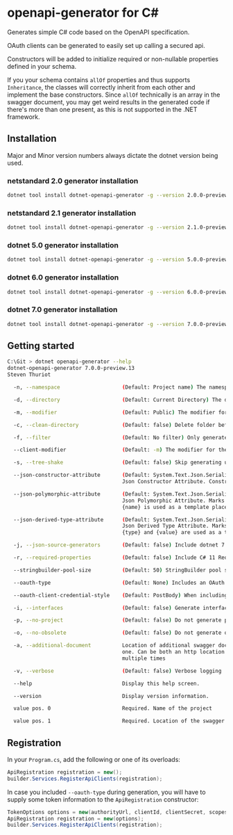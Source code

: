 # openapi-generator for C#

Generates simple C# code based on the OpenAPI specification.

OAuth clients can be generated to easily set up calling a secured api.

Constructors will be added to initialize required or non-nullable properties defined in your schema.

If you your schema contains `allOf` properties and thus supports `Inheritance`,
the classes will correctly inherit from each other and implement the base constructors.
Since `allOf` technically is an array in the swagger document, you may get weird results in the generated code if there's more than one present, 
as this is not supported in the .NET framework.

## Installation

Major and Minor version numbers always dictate the dotnet version being used.

### netstandard 2.0 generator installation
```bash
dotnet tool install dotnet-openapi-generator -g --version 2.0.0-preview.13
```

### netstandard 2.1 generator installation
```bash
dotnet tool install dotnet-openapi-generator -g --version 2.1.0-preview.13
```

### dotnet 5.0 generator installation
```bash
dotnet tool install dotnet-openapi-generator -g --version 5.0.0-preview.13
```

### dotnet 6.0 generator installation
```bash
dotnet tool install dotnet-openapi-generator -g --version 6.0.0-preview.13
```

### dotnet 7.0 generator installation
```bash
dotnet tool install dotnet-openapi-generator -g --version 7.0.0-preview.13
```


## Getting started

```bash
C:\Git > dotnet openapi-generator --help
dotnet-openapi-generator 7.0.0-preview.13
Steven Thuriot

  -n, --namespace                    (Default: Project name) The namespace used for the generated files

  -d, --directory                    (Default: Current Directory) The directory to place the files in

  -m, --modifier                     (Default: Public) The modifier for the generated files. Can be Public or Internal

  -c, --clean-directory              (Default: false) Delete folder before generating

  -f, --filter                       (Default: No filter) Only generate Clients that match the supplied regex filter

  --client-modifier                  (Default: -m) The modifier for the generated clients; Useful when generating with interfaces. Can be Public or Internal

  -s, --tree-shake                   (Default: false) Skip generating unused models

  --json-constructor-attribute       (Default: System.Text.Json.Serialization.JsonConstructor) 
                                     Json Constructor Attribute. Constructors are generated when the class contains required properties

  --json-polymorphic-attribute       (Default: System.Text.Json.Serialization.JsonPolymorphic(TypeDiscriminatorPropertyName = "{name}"))
                                     Json Polymorphic Attribute. Marks the generated types as polymorphic using the specified attribute.
                                     {name} is used as a template placeholder

  --json-derived-type-attribute      (Default: System.Text.Json.Serialization.JsonDerivedType(typeof({type}), typeDiscriminator: "{value}")) 
                                     Json Derived Type Attribute. Marks the derived types of the generated types using the specified attribute.
                                     {type} and {value} are used as a template placeholders

  -j, --json-source-generators       (Default: false) Include dotnet 7.0+ Json Source Generators

  -r, --required-properties          (Default: false) Include C# 11 Required keywords

  --stringbuilder-pool-size          (Default: 50) StringBuilder pool size for building query params. If 0, a simple string concat is used instead

  --oauth-type                       (Default: None) Includes an OAuth Client. Can be ClientCredentials, TokenExchange or CachedTokenExchange

  --oauth-client-credential-style    (Default: PostBody) When including an OAuth Client, we can either pass values in the body or as a basic auth header. Can be PostBody or AuthorizationHeader

  -i, --interfaces                   (Default: false) Generate interfaces for the clients

  -p, --no-project                   (Default: false) Do not generate project

  -o, --no-obsolete                  (Default: false) Do not generate obsolete endpoints

  -a, --additional-document          Location of additional swagger document, used to merge into the main
                                     one. Can be both an http location or a local one and can be used
                                     multiple times

  -v, --verbose                      (Default: false) Verbose logging

  --help                             Display this help screen.

  --version                          Display version information.

  value pos. 0                       Required. Name of the project

  value pos. 1                       Required. Location of the swagger document. Can be both an http location or a local one
```

## Registration

In your `Program.cs`, add the following or one of its overloads:

```csharp
ApiRegistration registration = new();
builder.Services.RegisterApiClients(registration);
```

In case you included `--oauth-type` during generation, you will have to supply some token information to the `ApiRegistration` constructor:

```csharp
TokenOptions options = new(authorityUrl, clientId, clientSecret, scopes);
ApiRegistration registration = new(options);
builder.Services.RegisterApiClients(registration);
```